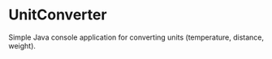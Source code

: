 # UnitConverter
Simple Java console application for converting units (temperature, distance, weight).
